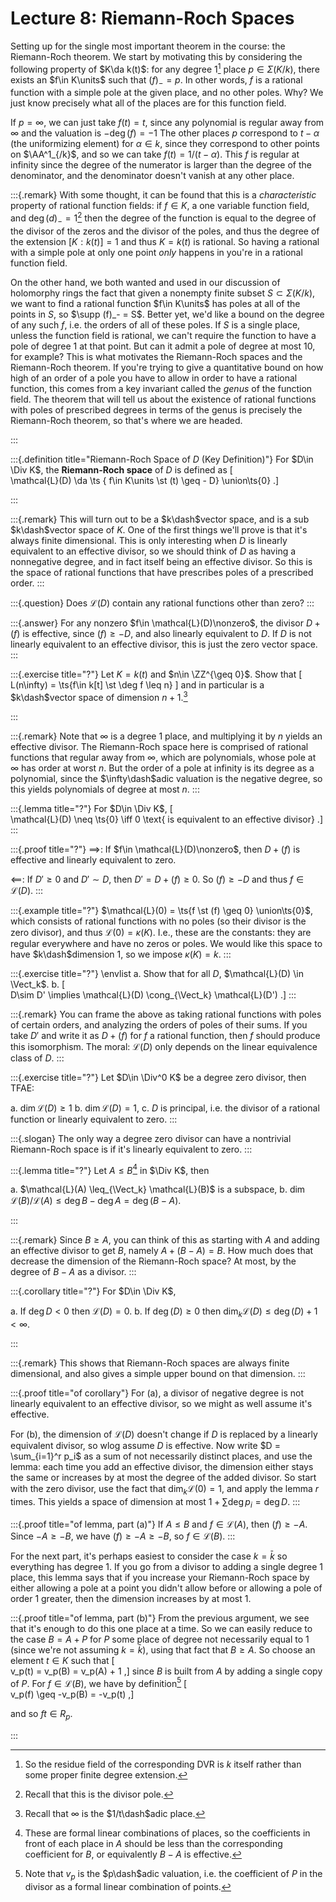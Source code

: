 # Lecture 8: Riemann-Roch Spaces 

Setting up for the single most important theorem in the course: the Riemann-Roch theorem.
We start by motivating this by considering the following property of $K\da k(t)$: for any degree 1[^res_field_reminder]
place $p \in \Sigma(K/k)$, there exists an $f\in K\units$ such that $(f)_- = p$.
In other words, $f$ is a rational function with a simple pole at the given place, and no other poles.
Why?
We just know precisely what all of the places are for this function field.


[^res_field_reminder]: So the residue field of the corresponding DVR is $k$ itself rather than some proper finite degree extension.

If $p= \infty$, we can just take $f(t) = t$, since any polynomial is regular away from $\infty$ and the valuation is $-\deg(f) = -1$
The other places $p$ correspond to $t-\alpha$ (the uniformizing element) for $\alpha\in k$, since they correspond to other points on $\AA^1_{/k}$, and so we can take $f(t) = 1/(t-\alpha)$.
This $f$ is regular at infinity since the degree of the numerator is larger than the degree of the denominator, and the denominator doesn't vanish at any other place.

:::{.remark}
With some thought, it can be found that this is a *characteristic* property of rational function fields: if $f\in K$, a one variable function field, and $\deg(d)_- = 1$[^recall_div_pole]
then the degree of the function is equal to the degree of the divisor of the zeros and the divisor of the poles, and thus the degree of the extension $[K: k(t)] = 1$ and thus $K = k(t)$ is rational.
So having a rational with a simple pole at only one point *only* happens in you're in a rational function field.

On the other hand, we both wanted and used in our discussion of holomorphy rings the fact that given a nonempty finite subset $S \subset \Sigma(K/k)$, we want to find a rational function $f\in K\units$ has poles at all of the points in $S$, so $\supp (f)_- = S$.
Better yet, we'd like a bound on the degree of any such $f$, i.e. the orders of all of these poles. 
If $S$ is a single place, unless the function field is rational, we can't require the function to have a pole of degree 1 at that point.
But can it admit a pole of degree at most 10, for example?
This is what motivates the Riemann-Roch spaces and the Riemann-Roch theorem.
If you're trying to give a quantitative bound on how high of an order of a pole you have to allow in order to have a rational function, this comes from a key invariant called the *genus* of the function field.
The theorem that will tell us about the existence of rational functions with poles of prescribed degrees in terms of the genus is precisely the Riemann-Roch theorem, so that's where we are headed.

[^recall_div_pole]: Recall that this is the divisor pole. 

:::


:::{.definition title="Riemann-Roch Space of $D$ (Key Definition)"}
For $D\in \Div K$, the **Riemann-Roch space** of $D$ is defined as 
\[  
\mathcal{L}(D) \da \ts { f\in K\units \st (t) \geq - D} \union\ts{0}
.\]

:::

:::{.remark}
This will turn out to be a $k\dash$vector space, and is a sub $k\dash$vector space of $K$.
One of the first things we'll prove is that it's always finite dimensional.
This is only interesting when $D$ is linearly equivalent to an effective divisor, so we should think of $D$ as having a nonnegative degree, and in fact itself being an effective divisor.
So this is the space of rational functions that have prescribes poles of a prescribed order.
:::

:::{.question}
Does $\mathcal{L}(D)$ contain any rational functions other than zero?
:::

:::{.answer}
For any nonzero $f\in \mathcal{L}(D)\nonzero$, the divisor $D + (f)$ is effective, since $(f) \geq -D$, and also linearly equivalent to $D$.
If $D$ is not linearly equivalent to an effective divisor, this is just the zero vector space.
:::

:::{.exercise title="?"}
Let $K = k(t)$ and $n\in \ZZ^{\geq 0}$.
Show that 
\[
L(n\infty) = \ts{f\in k[t] \st \deg f \leq n}
\]
and in particular is a $k\dash$vector space of dimension $n+1$.[^infty_as_a_place]

[^infty_as_a_place]: Recall that $\infty$ is the $1/t\dash$adic place.

:::

:::{.remark}
Note that $\infty$ is a degree 1 place, and multiplying it by $n$ yields an effective divisor.
The Riemann-Roch space here is comprised of rational functions that regular away from $\infty$, which are polynomials, whose pole at $\infty$ has order at worst $n$.
But the order of a pole at infinity is its degree as a polynomial, since the $\infty\dash$adic valuation is the negative degree, so this yields polynomials of degree at most $n$.
:::

:::{.lemma title="?"}
For $D\in \Div K$,
\[  
\mathcal{L}(D) \neq \ts{0} \iff 0 \text{ is equivalent to an effective divisor}
.\]
:::

:::{.proof title="?"}
$\implies$:
If $f\in \mathcal{L}(D)\nonzero$, then $D + (f)$ is effective and linearly equivalent to zero.

$\impliedby$:
If $D' \geq 0$ and $D' \sim D$, then $D' = D + (f) \geq 0$.
So $(f) \geq -D$ and thus $f\in \mathcal{L}(D)$.
:::


:::{.example title="?"}
$\mathcal{L}(0) = \ts{f \st (f) \geq 0} \union\ts{0}$, which consists of rational functions with no poles (so their divisor is the zero divisor), and thus $\mathcal{L}(0) = \kappa(K)$.
I.e., these are the constants: they are regular everywhere and have no zeros or poles.
We would like this space to have $k\dash$dimension 1, so we impose $\kappa(K) = k$.
:::

:::{.exercise title="?"}
\envlist
a. Show that for all $D$, $\mathcal{L}(D) \in \Vect_k$.
b. 
\[  
D\sim D' \implies \mathcal{L}(D) \cong_{\Vect_k} \mathcal{L}(D')
.\]
:::

:::{.remark}
You can frame the above as taking rational functions with poles of certain orders, and analyzing the orders of poles of their sums.
If you take $D'$ and write it as $D + (f)$ for $f$ a rational function, then $f$ should produce this isomorphism.
The moral: $\mathcal{L}(D)$ only depends on the linear equivalence class of $D$.
:::

:::{.exercise title="?"}
Let $D\in \Div^0 K$ be a degree zero divisor, then TFAE:

a. $\dim \mathcal{L}(D) \geq 1$
b. $\dim \mathcal{L}(D) = 1$,
c. $D$ is principal, i.e. the divisor of a rational function or linearly equivalent to zero.
:::

:::{.slogan}
The only way a degree zero divisor can have a nontrivial Riemann-Roch space is if it's linearly equivalent to zero.
::: 

:::{.lemma title="?"}
Let $A \leq B$[^def_from_places]
in $\Div K$, then

a. $\mathcal{L}(A) \leq_{\Vect_k} \mathcal{L}(B)$ is a subspace,
b. $\dim \mathcal{L}(B) / \mathcal{L}(A) \leq \deg B - \deg A = \deg(B - A)$.


[^def_from_places]: These are formal linear combinations of places, so the coefficients in front of each place in $A$ should be less than the corresponding coefficient for $B$, or equivalently $B-A$ is effective.

:::

:::{.remark}
Since $B \geq A$, you can think of this as starting with $A$ and adding an effective divisor to get $B$, namely $A + (B-A) = B$.
How much does that decrease the dimension of the Riemann-Roch space?
At most, by the degree of $B-A$ as a divisor.
:::

:::{.corollary title="?"}
For $D\in \Div K$,

a. If $\deg D < 0$ then $\mathcal{L}(D) = 0$.
b. If $\deg (D) \geq 0$ then $\dim_k \mathcal{L}(D) \leq \deg(D) + 1 < \infty$.

:::

:::{.remark}
This shows that Riemann-Roch spaces are always finite dimensional, and also gives a simple upper bound on that dimension.
:::

:::{.proof title="of corollary"}
For (a), a divisor of negative degree is not linearly equivalent to an effective divisor, so we might as well assume it's effective.


For (b), the dimension of $\mathcal{L}(D)$ doesn't change if $D$ is replaced by a linearly equivalent divisor, so wlog assume $D$ is effective.
Now write $D = \sum_{i=1}^r p_i$ as a sum of not necessarily distinct places, and use the lemma: each time you add an effective divisor, the dimension either stays the same or increases by at most the degree of the added divisor.
So start with the zero divisor, use the fact that $\dim_k \mathcal{L}(0) = 1$, and apply the lemma $r$ times.
This yields a space of dimension at most $1 + \sum \deg p_i = \deg D$.
:::

:::{.proof title="of lemma, part (a)"}
If $A\leq B$ and $f\in \mathcal{L}(A)$, then $(f) \geq - A$.
Since $-A \geq -B$, we have $(f) \geq -A \geq -B$, so $f\in \mathcal{L}(B)$.
:::


For the next part, it's perhaps easiest to consider the case $k = \bar k$ so everything has degree 1.
If you go from a divisor to adding a single degree 1 place, this lemma says that if you increase your Riemann-Roch space by either allowing a pole at a point you didn't allow before or allowing a pole of order 1 greater, then the dimension increases by at most 1.

:::{.proof title="of lemma, part (b)"}
From the previous argument, we see that it's enough to do this one place at a time.
So we can easily reduce to the case $B = A + P$ for $P$ some place of degree not necessarily equal to 1 (since we're not assuming $k=\bar k$), using that fact that $B \geq A$.
So choose an element $t\in K$ such that 
\[  
v_p(t) = v_p(B) = v_p(A) + 1
,\]
since $B$ is built from $A$ by adding a single copy of $P$.
For $f\in \mathcal{L}(B)$, we have by definition[^valuation_note]
\[  
v_p(f) \geq -v_p(B) = -v_p(t)
,\]

and so $ft\in R_p$.



[^valuation_note]: Note that $v_p$ is the $p\dash$adic valuation, i.e. the coefficient of $P$ in the divisor as a formal linear combination of points.

:::
